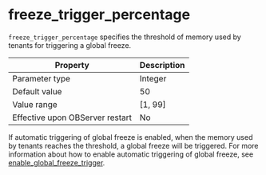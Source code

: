 freeze_trigger_percentage 
==============================================

`freeze_trigger_percentage` specifies the threshold of memory used by tenants for triggering a global freeze. 


|          **Property**           | **Description** |
|---------------------------------|-----------------|
| Parameter type                  | Integer         |
| Default value                   | 50            |
| Value range                     | \[1, 99\]       |
| Effective upon OBServer restart | No              |



If automatic triggering of global freeze is enabled, when the memory used by tenants reaches the threshold, a global freeze will be triggered. For more information about how to enable automatic triggering of global freeze, see [enable_global_freeze_trigger](../3.system-configuration-items/61.enable_global_freeze_trigger.md).
